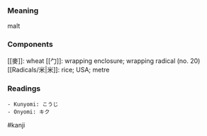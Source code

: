 ### Meaning

malt

### Components

[[麥]]: wheat [[勹]]: wrapping enclosure; wrapping radical (no. 20) [[Radicals/米|米]]: rice; USA; metre

### Readings

```
- Kunyomi: こうじ
- Onyomi: キク
```

#kanji